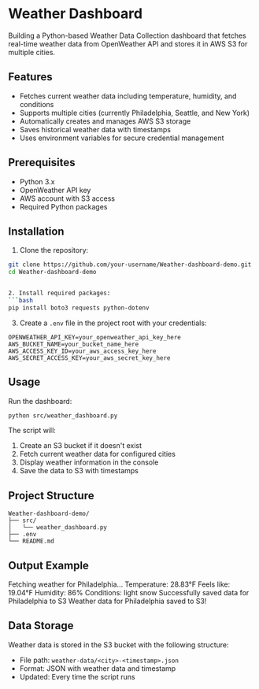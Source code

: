 # Weather Dashboard
Building a Python-based Weather Data Collection dashboard that fetches real-time weather data from OpenWeather API and stores it in AWS S3 for multiple cities.

## Features

- Fetches current weather data including temperature, humidity, and conditions
- Supports multiple cities (currently Philadelphia, Seattle, and New York)
- Automatically creates and manages AWS S3 storage
- Saves historical weather data with timestamps
- Uses environment variables for secure credential management

## Prerequisites

- Python 3.x
- OpenWeather API key
- AWS account with S3 access
- Required Python packages

## Installation

1. Clone the repository:
```bash
git clone https://github.com/your-username/Weather-dashboard-demo.git
cd Weather-dashboard-demo


2. Install required packages:
```bash
pip install boto3 requests python-dotenv
```

3. Create a `.env` file in the project root with your credentials:
```plaintext
OPENWEATHER_API_KEY=your_openweather_api_key_here
AWS_BUCKET_NAME=your_bucket_name_here
AWS_ACCESS_KEY_ID=your_aws_access_key_here
AWS_SECRET_ACCESS_KEY=your_aws_secret_key_here
```

## Usage

Run the dashboard:
```bash
python src/weather_dashboard.py
```

The script will:
1. Create an S3 bucket if it doesn't exist
2. Fetch current weather data for configured cities
3. Display weather information in the console
4. Save the data to S3 with timestamps

## Project Structure

```
Weather-dashboard-demo/
├── src/
│   └── weather_dashboard.py
├── .env
└── README.md
```

## Output Example

Fetching weather for Philadelphia...
Temperature: 28.83°F
Feels like: 19.04°F
Humidity:  86%
Conditions: light snow
Successfully saved data for Philadelphia to S3
Weather data for Philadelphia saved to S3!

## Data Storage

Weather data is stored in the S3 bucket with the following structure:
- File path: `weather-data/<city>-<timestamp>.json`
- Format: JSON with weather data and timestamp
- Updated: Every time the script runs







